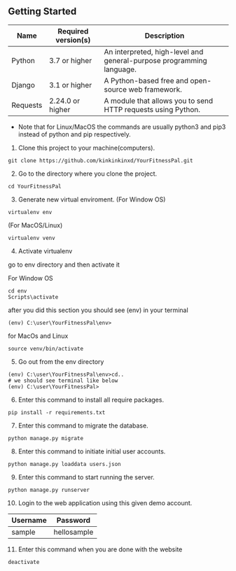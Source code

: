 ## Getting Started
| Name | Required version(s) | Description |
|------|---------------------| ------------|
| Python | 3.7 or higher | An interpreted, high-level and general-purpose programming language.|
| Django | 3.1 or higher | A Python-based free and open-source web framework. |
| Requests | 2.24.0 or higher | A module that allows you to send HTTP requests using Python. |

* Note that for Linux/MacOS the commands are usually python3 and pip3 instead of python and pip respectively.

1. Clone this project to your machine(computers).
``` 
git clone https://github.com/kinkinkinxd/YourFitnessPal.git
```
2. Go to the directory where you clone the project.
```
cd YourFitnessPal
```
3. Generate new virtual enviroment. (For Window OS)
```
virtualenv env
```
(For MacOS/Linux)
```
virtualenv venv
```
4. Activate virtualenv

go to env directory and then activate it

For Window OS
```
cd env
Scripts\activate
```
after you did this section you should see (env) in your terminal
```
(env) C:\user\YourFitnessPal\env>
```
for MacOs and Linux
```
source venv/bin/activate
```
5. Go out from the env directory
```
(env) C:\user\YourFitnessPal\env>cd..	
# we should see terminal like below
(env) C:\user\YourFitnessPal>
```
6. Enter this command to install all require packages.
``` 
pip install -r requirements.txt 
```
7. Enter this command to migrate the database.
``` 
python manage.py migrate 
```
8. Enter this command to initiate initial user accounts.
``` 
python manage.py loaddata users.json
```
9. Enter this command to start running the server.
``` 
python manage.py runserver 
```
10. Login to the web application using this given demo account.

|Username | Password |
|-------------|:----------:|
|  sample | hellosample |
11. Enter this command when you are done with the website

```
deactivate 
```